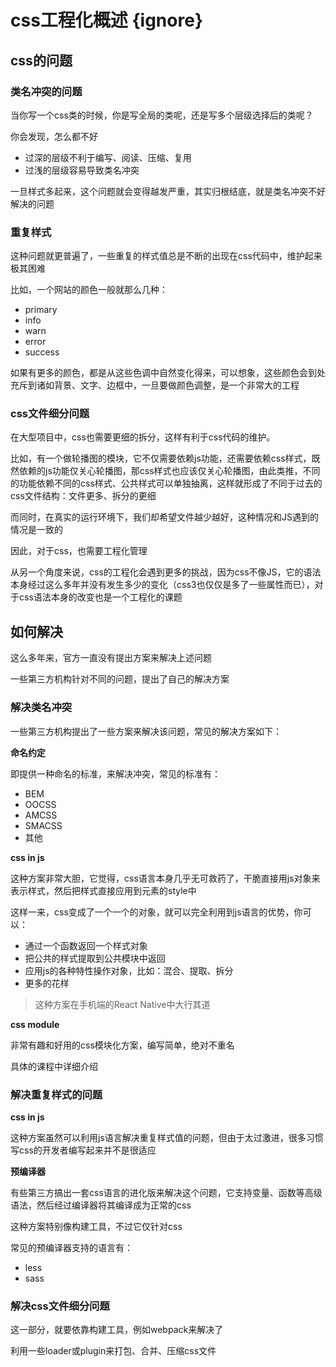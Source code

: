 # css工程化概述 {ignore}

## css的问题

### 类名冲突的问题

当你写一个css类的时候，你是写全局的类呢，还是写多个层级选择后的类呢？

你会发现，怎么都不好

- 过深的层级不利于编写、阅读、压缩、复用
- 过浅的层级容易导致类名冲突

一旦样式多起来，这个问题就会变得越发严重，其实归根结底，就是类名冲突不好解决的问题

### 重复样式

这种问题就更普遍了，一些重复的样式值总是不断的出现在css代码中，维护起来极其困难

比如，一个网站的颜色一般就那么几种：

- primary
- info
- warn
- error
- success

如果有更多的颜色，都是从这些色调中自然变化得来，可以想象，这些颜色会到处充斥到诸如背景、文字、边框中，一旦要做颜色调整，是一个非常大的工程

### css文件细分问题

在大型项目中，css也需要更细的拆分，这样有利于css代码的维护。

比如，有一个做轮播图的模块，它不仅需要依赖js功能，还需要依赖css样式，既然依赖的js功能仅关心轮播图，那css样式也应该仅关心轮播图，由此类推，不同的功能依赖不同的css样式、公共样式可以单独抽离，这样就形成了不同于过去的css文件结构：文件更多、拆分的更细

而同时，在真实的运行环境下，我们却希望文件越少越好，这种情况和JS遇到的情况是一致的

因此，对于css，也需要工程化管理

从另一个角度来说，css的工程化会遇到更多的挑战，因为css不像JS，它的语法本身经过这么多年并没有发生多少的变化（css3也仅仅是多了一些属性而已），对于css语法本身的改变也是一个工程化的课题

## 如何解决

这么多年来，官方一直没有提出方案来解决上述问题

一些第三方机构针对不同的问题，提出了自己的解决方案

### 解决类名冲突

一些第三方机构提出了一些方案来解决该问题，常见的解决方案如下：

**命名约定**

即提供一种命名的标准，来解决冲突，常见的标准有：

- BEM
- OOCSS
- AMCSS
- SMACSS
- 其他

**css in js**

这种方案非常大胆，它觉得，css语言本身几乎无可救药了，干脆直接用js对象来表示样式，然后把样式直接应用到元素的style中

这样一来，css变成了一个一个的对象，就可以完全利用到js语言的优势，你可以：

- 通过一个函数返回一个样式对象
- 把公共的样式提取到公共模块中返回
- 应用js的各种特性操作对象，比如：混合、提取、拆分
- 更多的花样

> 这种方案在手机端的React Native中大行其道

**css module**

非常有趣和好用的css模块化方案，编写简单，绝对不重名

具体的课程中详细介绍

### 解决重复样式的问题

**css in js**

这种方案虽然可以利用js语言解决重复样式值的问题，但由于太过激进，很多习惯写css的开发者编写起来并不是很适应

**预编译器**

有些第三方搞出一套css语言的进化版来解决这个问题，它支持变量、函数等高级语法，然后经过编译器将其编译成为正常的css

这种方案特别像构建工具，不过它仅针对css

常见的预编译器支持的语言有：

- less
- sass

### 解决css文件细分问题

这一部分，就要依靠构建工具，例如webpack来解决了

利用一些loader或plugin来打包、合并、压缩css文件
